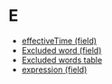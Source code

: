 # E

* [effectiveTime (field)](../../../../28739274.html)
* [Excluded word (field)](../../../../28739275.html)
* [Excluded words table](../../../../Excluded-words-table_28739276.html)
* [expression (field)](../../../../142120938.html)
